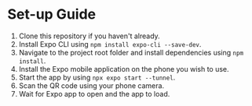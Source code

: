 # Set-up Guide
1. Clone this repository if you haven't already.
2. Install Expo CLI using `npm install expo-cli --save-dev`.
3. Navigate to the project root folder and install dependencies using `npm install`.
4. Install the Expo mobile application on the phone you wish to use.
5. Start the app by using `npx expo start --tunnel`.
6. Scan the QR code using your phone camera.
7. Wait for Expo app to open and the app to load.